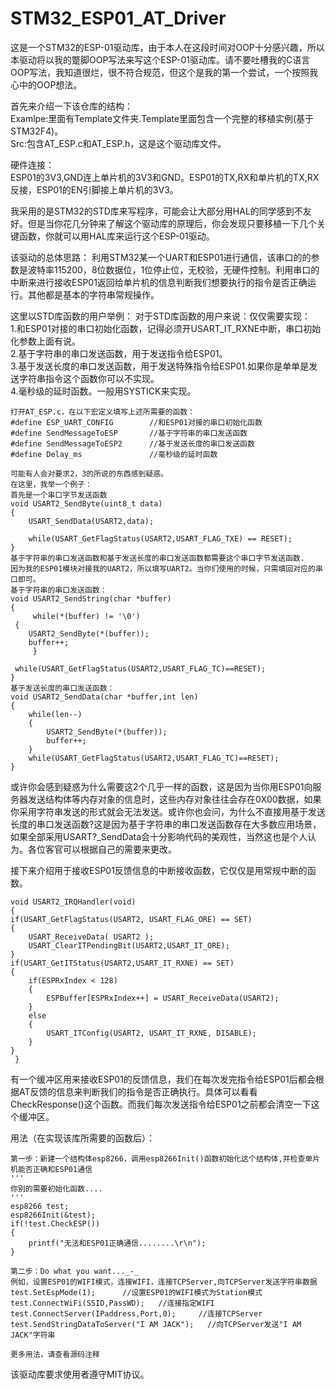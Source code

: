 # STM32_ESP01_AT_Driver



这是一个STM32的ESP-01驱动库，由于本人在这段时间对OOP十分感兴趣，所以本驱动将以我的蹩脚OOP写法来写这个ESP-01驱动库。请不要吐槽我的C语言OOP写法，我知道很烂，很不符合规范，但这个是我的第一个尝试，一个按照我心中的OOP想法。

首先来介绍一下该仓库的结构：      
Examlpe:里面有Template文件夹.Template里面包含一个完整的移植实例(基于STM32F4)。     
Src:包含AT_ESP.c和AT_ESP.h，这是这个驱动库文件。   

硬件连接：      
       ESP01的3V3,GND连上单片机的3V3和GND。ESP01的TX,RX和单片机的TX,RX反接，ESP01的EN引脚接上单片机的3V3。

我采用的是STM32的STD库来写程序，可能会让大部分用HAL的同学感到不友好。但是当你花几分钟来了解这个驱动库的原理后，你会发现只要移植一下几个关键函数，你就可以用HAL库来运行这个ESP-01驱动。

该驱动的总体思路：
    利用STM32某一个UART和ESP01进行通信，该串口的的参数是波特率115200，8位数据位，1位停止位，无校验，无硬件控制。利用串口的中断来进行接收ESP01返回给单片机的信息判断我们想要执行的指令是否正确运行。其他都是基本的字符串常规操作。


这里以STD库函数的用户举例：
    对于STD库函数的用户来说：仅仅需要实现：      
    1.和ESP01对接的串口初始化函数，记得必须开USART_IT_RXNE中断，串口初始化参数上面有说。       
    2.基于字符串的串口发送函数，用于发送指令给ESP01。     
    3.基于发送长度的串口发送函数，用于发送特殊指令给ESP01.如果你是单单是发送字符串指令这个函数你可以不实现。      
    4.毫秒级的延时函数。一般用SYSTICK来实现。     
    
  
    打开AT_ESP.c，在以下宏定义填写上述所需要的函数：
    #define ESP_UART_CONFIG        //和ESP01对接的串口初始化函数
    #define SendMessageToESP       //基于字符串的串口发送函数
    #define SendMessageToESP2      //基于发送长度的串口发送函数
    #define Delay_ms               //毫秒级的延时函数
    
    可能有人会对要求2，3的所说的东西感到疑惑。
    在这里，我举一个例子：
    首先是一个串口字节发送函数
    void USART2_SendByte(uint8_t data)
    {
    	USART_SendData(USART2,data);

    	while(USART_GetFlagStatus(USART2,USART_FLAG_TXE) == RESET);
    }
    基于字符串的串口发送函数和基于发送长度的串口发送函数都需要这个串口字节发送函数.
    因为我的ESP01模块对接我的UART2，所以填写UART2。当你们使用的时候，只需填回对应的串口即可。
    基于字符串的串口发送函数：
    void USART2_SendString(char *buffer)
    {
         while(*(buffer) != '\0')
	 {
	    USART2_SendByte(*(buffer));
	    buffer++;
         }
	
	 while(USART_GetFlagStatus(USART2,USART_FLAG_TC)==RESET);
    }
    基于发送长度的串口发送函数：
    void USART2_SendData(char *buffer,int len)
    {
        while(len--)
        {
            USART2_SendByte(*(buffer));
            buffer++;
        }
        while(USART_GetFlagStatus(USART2,USART_FLAG_TC)==RESET);
    }
    
   或许你会感到疑惑为什么需要这2个几乎一样的函数，这是因为当你用ESP01向服务器发送结构体等内存对象的信息时，这些内存对象往往会存在0X00数据，如果你采用字符串发送的形式就会无法发送。或许你也会问，为什么不直接用基于发送长度的串口发送函数?这是因为基于字符串的串口发送函数存在大多数应用场景，如果全部采用USART?_SendData会十分影响代码的美观性，当然这也是个人认为。各位客官可以根据自己的需要来更改。       
   
   接下来介绍用于接收ESP01反馈信息的中断接收函数，它仅仅是用常规中断的函数。
   
    void USART2_IRQHandler(void)
    {
	if(USART_GetFlagStatus(USART2, USART_FLAG_ORE) == SET)
	{
		USART_ReceiveData( USART2 );
		USART_ClearITPendingBit(USART2,USART_IT_ORE);
	}
	if(USART_GetITStatus(USART2,USART_IT_RXNE) == SET)
	{
		if(ESPRxIndex < 128)
		{
			ESPBuffer[ESPRxIndex++] = USART_ReceiveData(USART2);
		}
		else
		{
			USART_ITConfig(USART2, USART_IT_RXNE, DISABLE);
		}
	}
     }  
     
     
   有一个缓冲区用来接收ESP01的反馈信息，我们在每次发完指令给ESP01后都会根据AT反馈的信息来判断我们的指令是否正确执行。具体可以看看CheckResponse()这个函数。而我们每次发送指令给ESP01之前都会清空一下这个缓冲区。
   
   
用法（在实现该库所需要的函数后）：
    
    第一步：新建一个结构体esp8266，调用esp8266Init()函数初始化这个结构体,并检查单片机能否正确和ESP01通信
    '''
    你别的需要初始化函数....
    '''
    esp8266 test;
    esp8266Init(&test);
    if(!test.CheckESP())
    {
    	printf("无法和ESP01正确通信........\r\n");
    }
    
    第二步：Do what you want..._-_
    例如，设置ESP01的WIFI模式，连接WIFI，连接TCPServer,向TCPServer发送字符串数据
    test.SetEspMode(1);      //设置ESP01的WIFI模式为Station模式
    test.ConnectWiFi(SSID,PassWD);   //连接指定WIFI
    test.ConnectServer(IPaddress,Port,0);     //连接TCPServer
    test.SendStringDataToServer("I AM JACK");   //向TCPServer发送"I AM JACK"字符串
    
    更多用法，请查看源码注释
    
    
    
    
该驱动库要求使用者遵守MIT协议。
    
    
    
    
